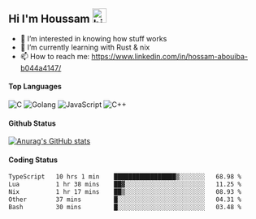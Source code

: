 ## Hi I'm Houssam <img src="https://user-images.githubusercontent.com/1303154/88677602-1635ba80-d120-11ea-84d8-d263ba5fc3c0.gif" width="28px" alt="hi">

- 👀 I’m interested in knowing how stuff works
- 🔭 I’m currently learning with Rust & nix
- 📫 How to reach me: https://www.linkedin.com/in/hossam-abouiba-b044a4147/

#### Top Languages

![C](https://img.shields.io/badge/c-%2300599C.svg?style=for-the-badge&logo=c&logoColor=white)
![Golang](https://img.shields.io/badge/go-blue?style=for-the-badge&logo=Goland)
![JavaScript](https://img.shields.io/badge/javascript-%23323330.svg?style=for-the-badge&logo=javascript&logoColor=%23F7DF1E)
![C++](https://img.shields.io/badge/C%2B%2B-blue?style=for-the-badge&logo=C%2B%2B)


#### Github Status
[![Anurag's GitHub stats](https://github-readme-stats.vercel.app/api?username=0xhoussam&theme=tokyonight)](https://github.com/anuraghazra/github-readme-stats)

#### Coding Status
<!--START_SECTION:waka-->

```txt
TypeScript   10 hrs 1 min    █████████████████▒░░░░░░░   68.98 %
Lua          1 hr 38 mins    ██▓░░░░░░░░░░░░░░░░░░░░░░   11.25 %
Nix          1 hr 17 mins    ██▒░░░░░░░░░░░░░░░░░░░░░░   08.93 %
Other        37 mins         █░░░░░░░░░░░░░░░░░░░░░░░░   04.31 %
Bash         30 mins         █░░░░░░░░░░░░░░░░░░░░░░░░   03.48 %
```

<!--END_SECTION:waka-->
